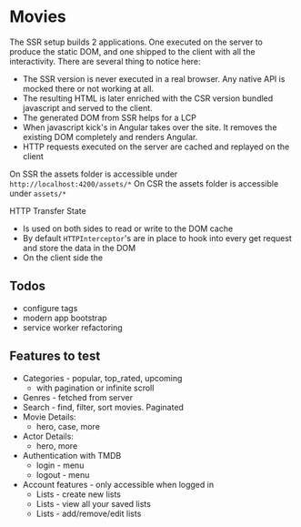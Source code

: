 # Movies

The SSR setup builds 2 applications.
One executed on the server to produce the static DOM, and one shipped to the client with all the interactivity.
There are several thing to notice here:

- The SSR version is never executed in a real browser. Any native API is mocked there or not working at all.
- The resulting HTML is later enriched with the CSR version bundled javascript and served to the client.
- The generated DOM from SSR helps for a LCP
- When javascript kick's in Angular takes over the site. It removes the existing DOM completely and renders Angular.
- HTTP requests executed on the server are cached and replayed on the client

On SSR the assets folder is accessible under `http://localhost:4200/assets/*`
On CSR the assets folder is accessible under `assets/*`

HTTP Transfer State

- Is used on both sides to read or write to the DOM cache
- By default `HTTPInterceptor`'s are in place to hook into every get request and store the data in the DOM
- On the client side the

## Todos

- configure tags
- modern app bootstrap
- service worker refactoring

## Features to test

- Categories - popular, top_rated, upcoming
  - with pagination or infinite scroll
- Genres - fetched from server
- Search - find, filter, sort movies. Paginated
- Movie Details:
  - hero, case, more
- Actor Details:
  - hero, more
- Authentication with TMDB
  - login - menu
  - logout - menu
- Account features - only accessible when logged in
  - Lists - create new lists
  - Lists - view all your saved lists
  - Lists - add/remove/edit lists
